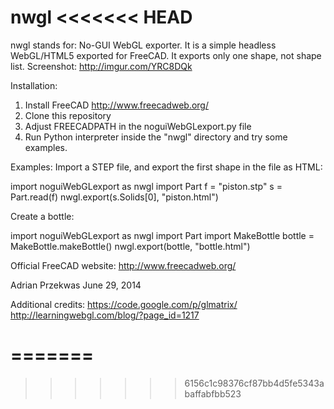 nwgl
<<<<<<< HEAD
==========
nwgl stands for: No-GUI WebGL exporter. It is a simple headless WebGL/HTML5 exported for FreeCAD. It exports only one shape, not shape list. 
Screenshot: http://imgur.com/YRC8DQk

Installation:
1. Install FreeCAD http://www.freecadweb.org/
2. Clone this repository
3. Adjust FREECADPATH in the noguiWebGLexport.py file
4. Run Python interpreter inside the "nwgl" directory and try some examples.

Examples:
Import a STEP file, and export the first shape in the file as HTML:

import noguiWebGLexport as nwgl
import Part
f = "piston.stp"
s = Part.read(f)
nwgl.export(s.Solids[0], "piston.html")

Create a bottle:

import noguiWebGLexport as nwgl
import Part
import MakeBottle
bottle = MakeBottle.makeBottle()
nwgl.export(bottle, "bottle.html")

Official FreeCAD website:
http://www.freecadweb.org/

Adrian Przekwas
June 29, 2014

Additional credits:
https://code.google.com/p/glmatrix/
http://learningwebgl.com/blog/?page_id=1217

 
=======
====
>>>>>>> 6156c1c98376cf87bb4d5fe5343abaffabfbb523
